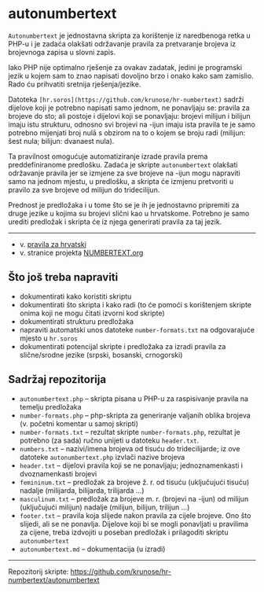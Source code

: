 # autonumbertext

`Autonumbertext` je jednostavna skripta za korištenje iz naredbenoga retka u PHP-u i je zadaća olakšati održavanje pravila za pretvaranje brojeva iz brojevnoga zapisa u slovni zapis.

Iako PHP nije optimalno rješenje za ovakav zadatak, jedini je programski jezik u kojem sam to znao napisati dovoljno brzo i onako kako sam zamislio. Rado ću prihvatiti sretnija rješenja/jezike.

Datoteka `[hr.soros](https://github.com/krunose/hr-numbertext)` sadrži dijelove koji je potrebno napisati samo jednom, ne ponavljaju se: pravila za brojeve do sto; ali postoje i dijelovi koji se ponavljaju: brojevi milijun i bilijun imaju istu strukturu, odnosno svi brojevi na -ijun imaju ista pravila te je samo potrebno mijenjati broj nulā s obzirom na to o kojem se broju radi (milijun: šest nula; bilijun: dvanaest nula).

Ta pravilnost omogućuje automatiziranje izrade pravila prema preddefiniranome predlošku. Zadaća je skripte `autonumbertext` olakšati održavanje pravila jer se izmjene za sve brojeve na -ijun mogu napraviti samo na jednom mjestu, u predlošku, a skripta će izmjenu pretvoriti u pravilo za sve brojeve od milijun do tridecilijun.

Prednost je predložaka i u tome što se je ih je jednostavno pripremiti za druge jezike u kojima su brojevi slični kao u hrvatskome. Potrebno je samo urediti predložak i skripta će iz njega generirati pravila za taj jezik.

---

- v. [pravila za hrvatski](https://github.com/krunose/hr-numbertext/blob/master/README.md)
- v. stranice projekta [NUMBERTEXT.org](http://numbertext.org/)

## Što još treba napraviti

- dokumentirati kako koristiti skriptu
- dokumentirati što skripta i kako radi (to će pomoći s korištenjem skripte onima koji ne mogu čitati izvorni kod skripte)
- dokumentirati strukturu predložaka
- napraviti automatski unos datoteke `number-formats.txt` na odgovarajuće mjesto u `hr.soros`
- dokumentirati potencijal skripte i predložaka za izradi pravila za slične/srodne jezike (srpski, bosanski, crnogorski)

## Sadržaj repozitorija

- `autonumbertext.php` – skripta pisana u PHP-u za raspisivanje pravila na temelju predložaka
- `number-formats.php` – php-skripta za generiranje valjanih oblika brojeva (v. početni komentar u samoj skripti)
- `number-formats.txt` – rezultat skripte `number-formats.php`, rezultat je potrebno (za sada) ručno unijeti u datoteku `header.txt`.
- `numbers.txt` – nazivi/imena brojeva od tisuću do tridecilijarde; iz ove datoteke `autonumbertext.php` izvlači nazive brojeva
- `header.txt` – dijelovi pravila koji se ne ponavljaju; jednoznamenkasti i dvoznamenkasti brojevi
- `femininum.txt` – predložak za brojeve ž. r. od tisuću (uključujući tisuću) nadalje (milijarda, bilijarda, trilijarda ...)
- `masculinum.txt` – predložak za brojeve m. r. (brojevi na -ijun) od milijun (uključujući milijun) nadalje (milijun, bilijun, trilijun ...)
- `footer.txt` – pravila koja slijede nakon pravila za cijele brojeve. Ono što slijedi, ali se ne ponavlja. Dijelove koji bi se mogli ponavljati u pravilima za cijene, treba izdvojiti u poseban predložak i prilagoditi skriptu `autonumbertext`
- `autonumbertext.md` – dokumentacija (u izradi)

---
Repozitorij skripte: https://github.com/krunose/hr-numbertext/autonumbertext
